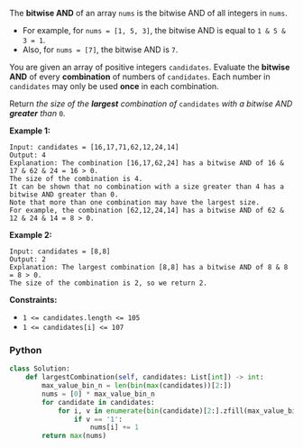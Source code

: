 The  **bitwise AND**  of an array  `nums`  is the bitwise AND of all integers in  `nums`.

- For example, for  `nums = [1, 5, 3]`, the bitwise AND is equal to  `1 & 5 & 3 = 1`.
- Also, for  `nums = [7]`, the bitwise AND is  `7`.

You are given an array of positive integers  `candidates`. Evaluate the  **bitwise AND**  of every  **combination**  of
numbers of  `candidates`. Each number in  `candidates`  may only be used  **once**  in each combination.

Return  _the size of the  **largest**  combination of_ `candidates` _with a bitwise AND  **greater**  than_ `0`.

**Example 1:**

```
Input: candidates = [16,17,71,62,12,24,14]
Output: 4
Explanation: The combination [16,17,62,24] has a bitwise AND of 16 & 17 & 62 & 24 = 16 > 0.
The size of the combination is 4.
It can be shown that no combination with a size greater than 4 has a bitwise AND greater than 0.
Note that more than one combination may have the largest size.
For example, the combination [62,12,24,14] has a bitwise AND of 62 & 12 & 24 & 14 = 8 > 0.
```

**Example 2:**

```
Input: candidates = [8,8]
Output: 2
Explanation: The largest combination [8,8] has a bitwise AND of 8 & 8 = 8 > 0.
The size of the combination is 2, so we return 2.
```

**Constraints:**

- `1 <= candidates.length <= 105`
- `1 <= candidates[i] <= 107`

### Python

```py
class Solution:
    def largestCombination(self, candidates: List[int]) -> int:
        max_value_bin_n = len(bin(max(candidates))[2:])
        nums = [0] * max_value_bin_n
        for candidate in candidates:
            for i, v in enumerate(bin(candidate)[2:].zfill(max_value_bin_n)):
                if v == '1':
                    nums[i] += 1
        return max(nums)
```